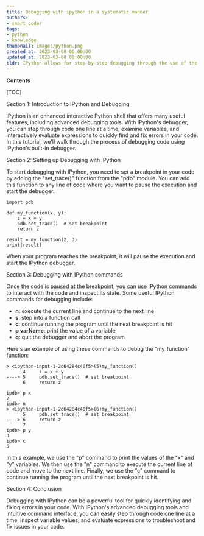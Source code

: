 ```yaml
---
title: Debugging with ipython in a systematic manner
authors:
- smart_coder
tags:
- python
- knowledge
thumbnail: images/python.png
created_at: 2023-03-08 00:00:00
updated_at: 2023-03-08 00:00:00
tldr: IPython allows for step-by-step debugging through the use of the %debug and %pdb commands.
---
```


**Contents**

[TOC]

Section 1: Introduction to IPython and Debugging

IPython is an enhanced interactive Python shell that offers many useful features, including advanced debugging tools. With IPython's debugger, you can step through code one line at a time, examine variables, and interactively evaluate expressions to quickly find and fix errors in your code. In this tutorial, we'll walk through the process of debugging code using IPython's built-in debugger.

Section 2: Setting up Debugging with IPython

To start debugging with IPython, you need to set a breakpoint in your code by adding the "set_trace()" function from the "pdb" module. You can add this function to any line of code where you want to pause the execution and start the debugger.

```
import pdb

def my_function(x, y):
    z = x + y
    pdb.set_trace()  # set breakpoint
    return z

result = my_function(2, 3)
print(result)
```

When your program reaches the breakpoint, it will pause the execution and start the IPython debugger.

Section 3: Debugging with IPython commands

Once the code is paused at the breakpoint, you can use IPython commands to interact with the code and inspect its state. Some useful IPython commands for debugging include:

- **n**: execute the current line and continue to the next line
- **s**: step into a function call
- **c**: continue running the program until the next breakpoint is hit
- **p varName**: print the value of a variable
- **q**: quit the debugger and abort the program

Here's an example of using these commands to debug the "my_function" function:

```
> <ipython-input-1-2d64284c40f5>(5)my_function()
      4     z = x + y
----> 5     pdb.set_trace()  # set breakpoint
      6     return z

ipdb> p x
2
ipdb> n
> <ipython-input-1-2d64284c40f5>(6)my_function()
      5     pdb.set_trace()  # set breakpoint
----> 6     return z
      7
ipdb> p y
3
ipdb> c
5
```

In this example, we use the "p" command to print the values of the "x" and "y" variables. We then use the "n" command to execute the current line of code and move to the next line. Finally, we use the "c" command to continue running the program until the next breakpoint is hit.

Section 4: Conclusion

Debugging with IPython can be a powerful tool for quickly identifying and fixing errors in your code. With IPython's advanced debugging tools and intuitive command interface, you can easily step through code one line at a time, inspect variable values, and evaluate expressions to troubleshoot and fix issues in your code.
